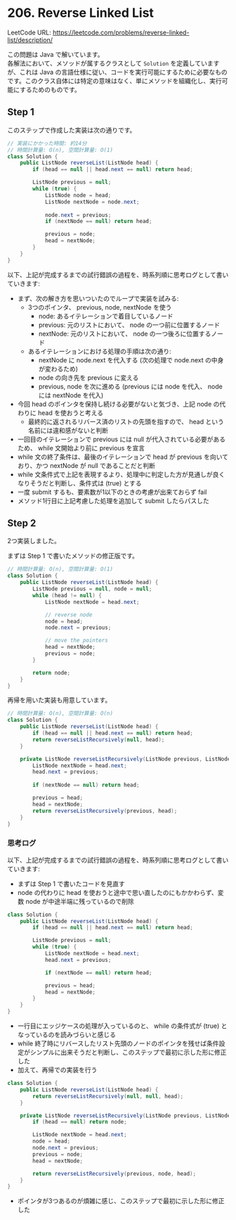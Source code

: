 # 206. Reverse Linked List

LeetCode URL: https://leetcode.com/problems/reverse-linked-list/description/

この問題は Java で解いています。  
各解法において、メソッドが属するクラスとして `Solution` を定義していますが、これは Java の言語仕様に従い、コードを実行可能にするために必要なものです。このクラス自体には特定の意味はなく、単にメソッドを組織化し、実行可能にするためのものです。

## Step 1

このステップで作成した実装は次の通りです。

```java
// 実装にかかった時間: 約14分
// 時間計算量: O(n), 空間計算量: O(1)
class Solution {
    public ListNode reverseList(ListNode head) {
        if (head == null || head.next == null) return head;

        ListNode previous = null;
        while (true) {
            ListNode node = head;
            ListNode nextNode = node.next;
  
            node.next = previous;
            if (nextNode == null) return head;

            previous = node;
            head = nextNode;
        }
    }
}
```

以下、上記が完成するまでの試行錯誤の過程を、時系列順に思考ログとして書いていきます:

- まず、次の解き方を思いついたのでループで実装を試みる:
    - 3つのポインタ、 previous, node, nextNode を使う
        - node: あるイテレーションで着目しているノード
        - previous: 元のリストにおいて、 node の一つ前に位置するノード
        - nextNode: 元のリストにおいて、 node の一つ後ろに位置するノード
    - あるイテレーションにおける処理の手順は次の通り:
        - nextNode に node.next を代入する (次の処理で node.next の中身が変わるため)
        - node の向き先を previous に変える
        - previous, node を次に進める (previous には node を代入、 node には nextNode を代入)
- 今回 head のポインタを保持し続ける必要がないと気づき、上記 node の代わりに head を使おうと考える
    - 最終的に返されるリバース済のリストの先頭を指すので、 head という名前には違和感がないと判断
- 一回目のイテレーションで previous には null が代入されている必要があるため、 while 文開始より前に previous を宣言
- while 文の終了条件は、最後のイテレーションで head が previous を向いており、かつ nextNode が null であることだと判断
- while 文条件式で上記を表現するより、処理中に判定した方が見通しが良くなりそうだと判断し、条件式は (true) とする
- 一度 submit するも、要素数が1以下のときの考慮が出来ておらず fail
- メソッド1行目に上記考慮した処理を追加して submit したらパスした

## Step 2

2つ実装しました。

まずは Step 1 で書いたメソッドの修正版です。

```java
// 時間計算量: O(n), 空間計算量: O(1)
class Solution {
    public ListNode reverseList(ListNode head) {
        ListNode previous = null, node = null;
        while (head != null) {
            ListNode nextNode = head.next;

            // reverse node
            node = head;
            node.next = previous;

            // move the pointers
            head = nextNode;
            previous = node;
        }

        return node;
    }
}
```

再帰を用いた実装も用意しています。

```java
// 時間計算量: O(n), 空間計算量: O(n)
class Solution {
    public ListNode reverseList(ListNode head) {
        if (head == null || head.next == null) return head;
        return reverseListRecursively(null, head);
    }

    private ListNode reverseListRecursively(ListNode previous, ListNode head) {
        ListNode nextNode = head.next;
        head.next = previous;
        
        if (nextNode == null) return head;

        previous = head;
        head = nextNode;
        return reverseListRecursively(previous, head);
    }
}
```

### 思考ログ

以下、上記が完成するまでの試行錯誤の過程を、時系列順に思考ログとして書いていきます:

- まずは Step 1 で書いたコードを見直す
- node の代わりに head を使おうと途中で思い直したのにもかかわらず、変数 node が中途半端に残っているので削除

```java
class Solution {
    public ListNode reverseList(ListNode head) {
        if (head == null || head.next == null) return head;

        ListNode previous = null;
        while (true) {
            ListNode nextNode = head.next;
            head.next = previous;

            if (nextNode == null) return head;

            previous = head;
            head = nextNode;
        }
    }
}
```

- 一行目にエッジケースの処理が入っているのと、 while の条件式が (true) となっているのを読みづらいと感じる
- while 終了時にリバースしたリスト先頭のノードのポインタを残せば条件設定がシンプルに出来そうだと判断し、このステップで最初に示した形に修正した
- 加えて、再帰での実装を行う

```java
class Solution {
    public ListNode reverseList(ListNode head) {
        return reverseListRecursively(null, null, head);
    }

    private ListNode reverseListRecursively(ListNode previous, ListNode node, ListNode head) {
        if (head == null) return node;

        ListNode nextNode = head.next;
        node = head;
        node.next = previous;
        previous = node;
        head = nextNode;

        return reverseListRecursively(previous, node, head);
    }
}
```

- ポインタが3つあるのが煩雑に感じ、このステップで最初に示した形に修正した
